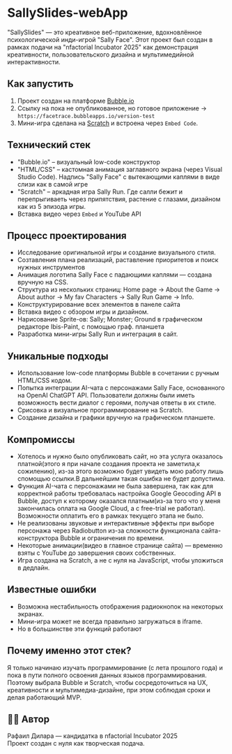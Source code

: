 # SallySlides-webApp
"SallySlides" — это креативное веб-приложение, вдохновлённое психологической инди-игрой "Sally Face". Этот проект был создан в рамках подачи на "nfactorial Incubator 2025" как демонстрация креативности, пользовательского дизайна и мультимедийной интерактивности.

##  Как запустить
1. Проект создан на платформе [Bubble.io](https://bubble.io)
2. Ссылку на пока не опубликованное, но готовое приложение → `https://facetrace.bubbleapps.io/version-test`
3. Мини-игра сделана на [Scratch](https://scratch.mit.edu/projects/1179943347) и встроена через `Embed Code`.

##  Технический стек
-  "Bubble.io" – визуальный low-code конструктор
-  "HTML/CSS" – кастомная анимация заглавного экрана (через Visual Studio Code). Надпись "Sally Face" с вытекающими каплями в виде слизи как в самой игре
-  "Scratch" – аркадная игра Sally Run. Где салли бежит и перепрыгиваеть через припятствия, растение с глазами, дизайном как из 5 эпизода игры.
-  Вставка видео через `Embed` и YouTube API

##  Процесс проектирования
- Исследование оригинальной игры и создание визуального стиля.
- Созтавления плана реализаций, раставление приоритетов и поиск нужных инструментов
- Анимация логотипа Sally Face с падающими каплями — создана вручную на CSS.
- Структура из нескольких страниц: Home page → About the Game → About author → My fav Characters → Sally Run Game → Info.
- Конструктурирование всех элементов в панеле сайта
- Вставка видео с обзором игры и дизайном.
- Нарисование Sprite-ов: Sally; Monster; Ground в графическом редакторе Ibis-Paint, с помощью граф. планшета
- Разработка мини-игры Sally Run и интеграция в сайт.

##  Уникальные подходы
- Использование low-code платформы Bubble в сочетании с ручным HTML/CSS кодом.
- Попытка интеграции AI-чата с персонажами Sally Face, основанного на OpenAI ChatGPT API. Пользователи должны были иметь возможность вести диалог с героями, получая ответы в их стиле.
- Срисовка и визуальное программирование на Scratch.
- Создание дизайна и графики вручную на графическом планшете.

##   Компромиссы
- Хотелось и нужно было опубликовать сайт, но эта услуга оказалось платной(этого я при начале создания проекта не заметила,к сожилению), из-за этого возможно будет увидеть мою работу лишь спомощью ссылки.В дальнейшим такая ошибка не будет допустима.
- Функция AI-чата с персонажами не была завершена, так как для корректной работы требовалась настройка Google Geocoding API в Bubble, доступ к которому оказался платным(из-за того что у меня закончилась оплата на Google Cloud, а с free-trial не работал). Возможности оплатить его в рамках текущего этапа не было.
- Не реализованы звуковые и интерактивные эффекты при выборе персонажа через Radiobutton из-за сложности функционала сайта-конструктора Bubble и ограничения по времени.
- Некоторые анимации(видео в главное странице сайта) — временно взяты с YouTube до завершения своих собственных.
- Игра создана на Scratch, а не с нуля на JavaScript, чтобы уложиться в дедлайн.

##  Известные ошибки
- Возможна нестабильность отображения радиокнопок на некоторых экранах.
- Мини-игра может не всегда правильно загружаться в iframe.
- Но в большинстве эти функций работают

##  Почему именно этот стек?
Я только начинаю изучать программирование (с лета прошлого года) и пока в пути полного освоения данных языков программирования. Поэтому выбрала Bubble и Scratch, чтобы сосредоточиться на UX, креативности и мультимедиа-дизайне, при этом соблюдая сроки и делая работающий MVP.

## 🙋‍♀ Автор

Рафаил Дилара — кандидатка в nfactorial Incubator 2025  
Проект создан с нуля как творческая подача.
